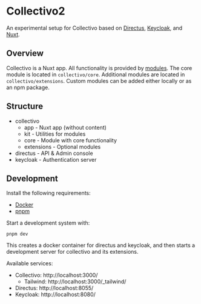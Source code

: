 # Collectivo2

An experimental setup for Collectivo based on [Directus](https://directus.io/), [Keycloak](https://www.keycloak.org/), and [Nuxt](https://nuxtjs.org/).

## Overview

Collectivo is a Nuxt app. All functionality is provided by [modules](https://nuxt.com/docs/guide/concepts/modules). The core module is located in `collectivo/core`.
Additional modules are located in `collectivo/extensions`. Custom modules can be added either locally or as an npm package.

## Structure

- collectivo
    - app - Nuxt app (without content)
    - kit - Utilities for modules
    - core - Module with core functionality
    - extensions - Optional modules
- directus - API & Admin console
- keycloak - Authentication server

## Development

Install the following requirements:

- [Docker](https://docs.docker.com/get-docker/)
- [pnpm](https://pnpm.io/installation)

Start a development system with:

```
pnpm dev
```

This creates a docker container for directus and keycloak, and then starts a development server for collectivo and its extensions.

Available services:

- Collectivo: http://localhost:3000/
    - Tailwind: http://localhost:3000/_tailwind/
- Directus: http://localhost:8055/
- Keycloak: http://localhost:8080/

